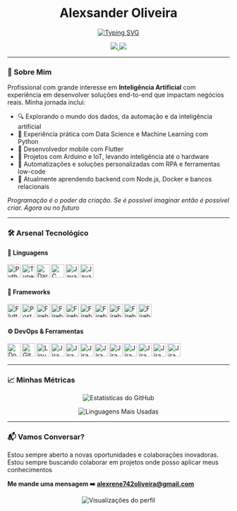 <h1 align="center">Alexsander Oliveira</h1>

<p align ="center">
  <a href="https://git.io/typing-svg"><img src="https://readme-typing-svg.herokuapp.com?font=Jetbrains+Mono&pause=1000&color=00FF21&background=FFFFFF00&center=true&vCenter=true&width=435&lines=Engenheiro+de+Software;Python+%7C+Dart+%7C+Java+%7C+C%23;Mobile+%7C+Web+%7C+IoT+%7C+AI;GIT+%7C+Docker+%7C+Jira+%7C+GitHub" alt="Typing SVG" /></a>
</p>

<div align="center">
  <a href="www.linkedin.com/in/alexsander-oliveira-b76596168">
    <img src="https://img.shields.io/badge/-LinkedIn-%230077B5?style=for-the-badge&logo=linkedin&logoColor=white">
  </a>
  <a href="mailto:alexrene742oliveira@gmail.com">
    <img src="https://img.shields.io/badge/-Gmail-%23333?style=for-the-badge&logo=gmail&logoColor=white">
  </a>
</div>

---

### 🧠 Sobre Mim

Profissional com grande interesse em **Inteligência Artificial** com experiência em desenvolver soluções end-to-end que impactam negócios reais. Minha jornada inclui:

- 🔍 Explorando o mundo dos dados, da automação e da inteligência artificial  
- 🧠 Experiência prática com Data Science e Machine Learning com Python  
- 📱 Desenvolvedor mobile com Flutter  
- 🤖 Projetos com Arduino e IoT, levando inteligência até o hardware  
- 🔧 Automatizações e soluções personalizadas com RPA e ferramentas low-code  
- 🌱 Atualmente aprendendo backend com Node.js, Docker e bancos relacionais  

*Programação é o poder da criação. Se é possível imaginar então é possível criar. Agora ou no futuro*

---

### 🛠️ Arsenal Tecnológico

#### 🤖 Linguagens
<img align="left" alt="Python" width="30px" src="https://cdn.jsdelivr.net/gh/devicons/devicon/icons/python/python-original.svg"/>
<img align="left" alt="Typescript" width="30px" src="https://cdn.jsdelivr.net/gh/devicons/devicon@latest/icons/typescript/typescript-original.svg"/>
<img align="left" alt="Dart" width="30px" src="https://cdn.jsdelivr.net/gh/devicons/devicon@latest/icons/dart/dart-original.svg" />
<img align="left" alt="C Sharp" width="30px" src="https://cdn.jsdelivr.net/gh/devicons/devicon@latest/icons/csharp/csharp-original.svg"/>
<img align="left" alt="Java" width="30px" src="https://cdn.jsdelivr.net/gh/devicons/devicon@latest/icons/java/java-original.svg"/>
<img align="left" alt="Java" width="30px" src="https://cdn.jsdelivr.net/gh/devicons/devicon@latest/icons/php/php-original.svg"/>

<br><br>

#### 📱 Frameworks
<img align="left" alt="Flutter" width="30px" src="https://cdn.jsdelivr.net/gh/devicons/devicon/icons/flutter/flutter-original.svg"/>
<img align="left" alt="PostgreSql" width="30px" src="https://cdn.jsdelivr.net/gh/devicons/devicon@latest/icons/nextjs/nextjs-original.svg"/>
<img align="left" alt="Firebase" width="30px" src="https://cdn.jsdelivr.net/gh/devicons/devicon@latest/icons/express/express-original-wordmark.svg"/>
<img align="left" alt="Firebase" width="30px" src="https://cdn.jsdelivr.net/gh/devicons/devicon@latest/icons/react/react-original.svg"/>
<img align="left" alt="Firebase" width="30px" src="https://cdn.jsdelivr.net/gh/devicons/devicon@latest/icons/scikitlearn/scikitlearn-original.svg"/>
<img align="left" alt="Firebase" width="30px" src="https://cdn.jsdelivr.net/gh/devicons/devicon@latest/icons/pytorch/pytorch-original.svg"/>
<img align="left" alt="Firebase" width="30px" src="https://cdn.jsdelivr.net/gh/devicons/devicon@latest/icons/pandas/pandas-original.svg"/>
<img align="left" alt="Firebase" width="30px" src="https://cdn.jsdelivr.net/gh/devicons/devicon@latest/icons/numpy/numpy-original.svg"/>
<img align="left" alt="Firebase" width="30px" src="https://cdn.jsdelivr.net/gh/devicons/devicon@latest/icons/tensorflow/tensorflow-original.svg"/>
<img align="left" alt="Firebase" width="30px" src="https://cdn.jsdelivr.net/gh/devicons/devicon@latest/icons/prisma/prisma-original-wordmark.svg"/>
<br><br>

#### ⚙️ DevOps & Ferramentas
<img align="left" alt="Docker" width="30px" src="https://cdn.jsdelivr.net/gh/devicons/devicon/icons/docker/docker-original.svg"/>
<img align="left" alt="Git" width="30px" src="https://cdn.jsdelivr.net/gh/devicons/devicon/icons/git/git-original.svg"/>
<img align="left" alt="Linux" width="30px" src="https://cdn.jsdelivr.net/gh/devicons/devicon/icons/linux/linux-original.svg"/>
<img align="left" alt="Jira" width="30px" src="https://cdn.jsdelivr.net/gh/devicons/devicon@latest/icons/jira/jira-original.svg"/>
<img align="left" alt="Jira" width="30px" src="https://cdn.jsdelivr.net/gh/devicons/devicon@latest/icons/nodejs/nodejs-original-wordmark.svg"/>
<img align="left" alt="Jira" width="30px" src="https://cdn.jsdelivr.net/gh/devicons/devicon@latest/icons/firebase/firebase-original.svg" />
<img align="left" alt="Jira" width="30px" src="https://cdn.jsdelivr.net/gh/devicons/devicon@latest/icons/postgresql/postgresql-original.svg"/>
<img align="left" alt="Jira" width="30px" src="https://cdn.jsdelivr.net/gh/devicons/devicon@latest/icons/postman/postman-original.svg"/>
<img align="left" alt="Jira" width="30px" src="https://cdn.jsdelivr.net/gh/devicons/devicon@latest/icons/android/android-original.svg"/>
<img align="left" alt="Jira" width="30px" src="https://cdn.jsdelivr.net/gh/devicons/devicon@latest/icons/mysql/mysql-original.svg"/>
<img align="left" alt="Jira" width="30px" src="https://cdn.jsdelivr.net/gh/devicons/devicon@latest/icons/postman/postman-original.svg"/>
<img align="left" alt="Jira" width="30px" src="https://cdn.jsdelivr.net/gh/devicons/devicon@latest/icons/postman/postman-original.svg"/>


<br><br>

---


### 📈 Minhas Métricas

<div align="center">
  
  ![Estatísticas do GitHub](https://github-readme-stats.vercel.app/api?username=AlexRene&show_icons=true&theme=radical&hide=issues)
  
  ![Linguagens Mais Usadas](https://github-readme-stats.vercel.app/api/top-langs/?username=AlexRene&layout=compact&theme=radical)
  
</div>

---

### 📬 Vamos Conversar?

Estou sempre aberto a novas oportunidades e colaborações inovadoras. Estou sempre buscando colaborar em projetos onde posso aplicar meus conhecimentos

**Me mande uma mensagem ➡️ [alexrene742oliveira@gmail.com](mailto:alexrene742oliveira@gmail.com)**

<p align="center">
  <img src="https://komarev.com/ghpvc/?username=AlexRene&color=blueviolet" alt="Visualizações do perfil">
</p>
